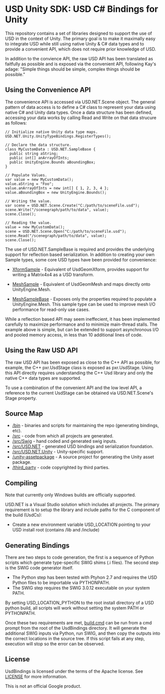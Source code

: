 # USD Unity SDK: USD C# Bindings for Unity

This repository contains a set of libraries designed to support the use of
USD in the context of Unity. The primary goal is to make it maximally easy
to integrate USD while still using native Unity & C# data types and to provide
a convenient API, which does not require prior knowledge of USD.

In addition to the convience API, the raw USD API has been translated as
faitfully as possible and is exposed via the convenient API, following Kay's
adage: "Simple things should be simple, complex things should be possible."

## Using the Convenience API

The convenience API is accessed via USD.NET.Scene object. The general
pattern of data access is to define a C# class to represent your data using
native C# and Unity data types. Once a data structure has been defined,
accessing your data works by calling Read and Write on that data strucure
as follows:

    // Initialize native Unity data type maps.
    USD.NET.Unity.UnityTypeBindings.RegisterTypes();
    
    // Declare the data structure.
    class MyCustomData : USD.NET.SampleBase {
      public string aString;
      public int[] anArrayOfInts;
      public UnityEngine.Bounds aBoundingBox;
    }
  
    // Populate Values.
    var value = new MyCustomData();  
    value.aString = "Foo";
    value.anArrayOfInts = new int[] { 1, 2, 3, 4 };
    value.aBoundingBox = new UnityEngine.Bounds();
    
    // Writing the value.
    var scene = USD.NET.Scene.Create("C:/path/to/sceneFile.usd");
    scene.Write("/scenegraph/path/to/data", value); 
    scene.Close();
    
    // Reading the value.
    value = new MyCustomData();
    scene = USD.NET.Scene.Open("C:/path/to/sceneFile.usd");
    scene.Read("/scenegraph/path/to/data", value); 
    scene.Close();

The use of USD.NET.SampleBase is required and provides the underlying
support for reflection based serialization. In addition to creating your own
Sample types, some core USD types have been provided for convenience:

 * [XformSample](/src/USD.NET.Unity/XformSample.cs) - Equivalent of UsdGeomXform,
 provides support for writing a Matrix4x4 as a USD transform.
 
 * [MeshSample](/src/USD.NET.Unity/MeshSample.cs) - Equivalent of UsdGeomMesh and
 maps directly onto UnityEngine.Mesh.
 
 * [MeshSampleBase](/src/USD.NET.Unity/MeshSampleBase.cs) - Exposes only the 
 properties required to populate a UnityEngine.Mesh. This sample type can be used
 to improve mesh I/O performance for read-only use cases.

While a reflection based API may seem ineffecient, it has been implemented
carefully to maximize performance and to minimize main-thread stalls. The
example above is simple, but can be extended to support asynchronous I/O
and pooled memory access, in less than 10 additional lines of code.

## Using the Raw USD API

The raw USD API has been exposed as close to the C++ API as possible,
for example, the C++ pxr.UsdStage class is exposed as pxr.UsdStage. Using
this API directly requires understanding the C++ Usd library and only the
native C++ data types are supported.

To use a combination of the convenient API and the low level API, a reference
to the current UsdStage can be obtained via USD.NET.Scene's Stage property.

## Source Map

 * [/bin](/bin) - binaries and scripts for maintaining the repo (generating bindings, etc).
 * [/src](/src) - code from which all projects are generated.
 * [/src/Swig](/src/Swig) - hand coded and generated swig inputs.
 * [/src/USD.NET](/src/USD.NET) - generated USD bindings and serialization foundation.
 * [/src/USD.NET.Unity](/src/USD.NET.Unity) - Unity-specific support.
 * [/unity-assetpackage](/usd-unity-sdk-assetpackage) - A source project for generating the Unity asset package.
 * [/third_party](/third_party) - code copyrighted by third parties.
 

## Compiling

Note that currently only Windows builds are officially supported.

USD.NET is a Visual Studio solution which includes all projects. The
primary requirement is to setup the library and include paths for the
C component of the build (UsdCs):

 * Create a new environment variable USD_LOCATION pointing to your USD install root (contains /lib and /include)

## Generating Bindings

There are two steps to code generation, the first is a sequence of
Python scripts which generate type-specific SWIG shims (.i files). The
second step is the SWIG code generator itself.

 * The Python step has been tested with Ptyhon 2.7 and requires the USD
   Python files to be importable via PYTHONPATH.
 * The SWIG step requires the SWIG 3.0.12 executable on your system PATH.

By setting USD_LOCATION_PYTHON to the root install directory of a USD
python build, all scripts will work without setting the system PATH or
PYTHONPATH.

Once these two requirements are met, [build.cmd](build.cmd) can be run
from a cmd prompt from the root of the UsdBindings directory. It will
generate the additional SWIG inputs via Python, run SWIG, and then copy
the outputs into the correct locations in the source tree. If this script
fails at any step, execution will stop so the error can be observed.

## License

UsdBindings is licensed under the terms of the Apache
license. See [LICENSE](LICENSE) for more information.

This is not an official Google product.
